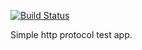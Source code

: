 [![Build Status](https://travis-ci.org/MaciejDebskiLd/Bookshelf.svg?branch=master)](https://travis-ci.org/MaciejDebskiLd/Bookshelf)

Simple http protocol test app.

